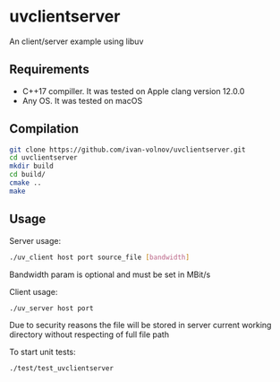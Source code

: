# uvclientserver

An client/server example using libuv

## Requirements

- C++17 compiller. It was tested on Apple clang version 12.0.0
- Any OS. It was tested on macOS

## Compilation

```bash
git clone https://github.com/ivan-volnov/uvclientserver.git
cd uvclientserver
mkdir build
cd build/
cmake ..
make
```

## Usage

Server usage:

```bash
./uv_client host port source_file [bandwidth]
```

Bandwidth param is optional and must be set in MBit/s

Client usage:

```bash
./uv_server host port
```

Due to security reasons the file will be stored
in server current working directory
without respecting of full file path

To start unit tests:

```bash
./test/test_uvclientserver
```
